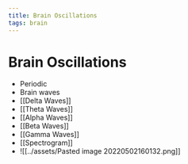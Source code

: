 ```yaml
---
title: Brain Oscillations
tags: brain
---
```


# Brain Oscillations
- Periodic 
- Brain waves
- [[Delta Waves]]
- [[Theta Waves]]
- [[Alpha Waves]]
- [[Beta Waves]]
- [[Gamma Waves]]
- [[Spectrogram]]
- ![[../assets/Pasted image 20220502160132.png]]


































